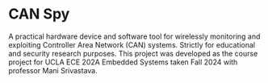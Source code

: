 # CAN Spy

A practical hardware device and software tool for wirelessly monitoring and exploiting Controller Area Network (CAN) systems. Strictly for educational and security research purposes. This project was developed as the course project for UCLA ECE 202A Embedded Systems taken Fall 2024 with professor Mani Srivastava.
